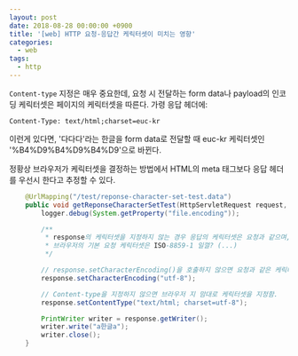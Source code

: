 ```yaml
---
layout: post
date: 2018-08-28 00:00:00 +0900
title: '[web] HTTP 요청-응답간 케릭터셋이 미치는 영향'
categories:
  - web
tags:
  - http
---
```


`Content-type` 지정은 매우 중요한데, 요청 시 전달하는 form data나 payload의 인코딩 케릭터셋은 페이지의 케릭터셋을 따른다. 가령 응답 헤더에:

`Content-Type: text/html;charset=euc-kr`

이런게 있다면, '다다다'라는 한글을 form data로 전달할 때 euc-kr 케릭터셋인 '%B4%D9%B4%D9%B4%D9'으로 바뀐다.

정황상 브라우저가 케릭터셋을 결정하는 방법에서 HTML의 meta 태그보다 응답 헤더를 우선시 한다고 추정할 수 있다.

```java
    @UrlMapping("/test/reponse-character-set-test.data")
    public void getReponseCharacterSetTest(HttpServletRequest request, HttpServletResponse response) throws IOException {
        logger.debug(System.getProperty("file.encoding"));

        /**
         * response의 케릭터셋을 지정하지 않는 경우 응답의 케릭터셋은 요청과 같으며,
         * 브라우저의 기본 요청 케릭터셋은 ISO-8859-1 일껄? (...)
         */

        // response.setCharacterEncoding()을 호출하지 않으면 요청과 같은 케릭터셋으로 응답 문자가 인코딩된다.
        response.setCharacterEncoding("utf-8");

        // Content-type을 지정하지 않으면 브라우저 지 맘대로 케릭터셋을 지정함.
        response.setContentType("text/html; charset=utf-8");

        PrintWriter writer = response.getWriter();
        writer.write("a한글a");
        writer.close();
    }
```
